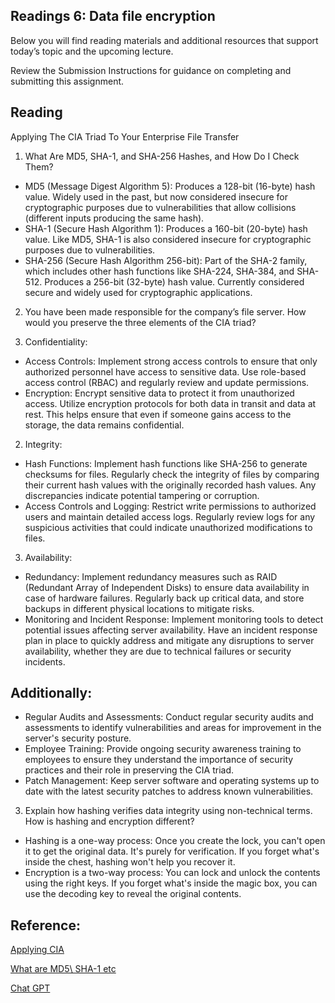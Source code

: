 ## Readings 6: Data file encryption

Below you will find reading materials and additional resources that support today’s topic and the upcoming lecture.

Review the Submission Instructions for guidance on completing and submitting this assignment.

## Reading

Applying The CIA Triad To Your Enterprise File Transfer

1. What Are MD5, SHA-1, and SHA-256 Hashes, and How Do I Check Them?

- MD5 (Message Digest Algorithm 5):
Produces a 128-bit (16-byte) hash value.
Widely used in the past, but now considered insecure for cryptographic purposes due to vulnerabilities that allow collisions (different inputs producing the same hash).
- SHA-1 (Secure Hash Algorithm 1):
Produces a 160-bit (20-byte) hash value.
Like MD5, SHA-1 is also considered insecure for cryptographic purposes due to vulnerabilities.
- SHA-256 (Secure Hash Algorithm 256-bit):
Part of the SHA-2 family, which includes other hash functions like SHA-224, SHA-384, and SHA-512.
Produces a 256-bit (32-byte) hash value.
Currently considered secure and widely used for cryptographic applications.


2. You have been made responsible for the company’s file server. How would you preserve the three elements of the CIA triad?

1. Confidentiality:
- Access Controls: Implement strong access controls to ensure that only authorized personnel have access to sensitive data. Use role-based access control (RBAC) and regularly review and update permissions.
- Encryption: Encrypt sensitive data to protect it from unauthorized access. Utilize encryption protocols for both data in transit and data at rest. This helps ensure that even if someone gains access to the storage, the data remains confidential.
2. Integrity:
- Hash Functions: Implement hash functions like SHA-256 to generate checksums for files. Regularly check the integrity of files by comparing their current hash values with the originally recorded hash values. Any discrepancies indicate potential tampering or corruption.
- Access Controls and Logging: Restrict write permissions to authorized users and maintain detailed access logs. Regularly review logs for any suspicious activities that could indicate unauthorized modifications to files.
3. Availability:
- Redundancy: Implement redundancy measures such as RAID (Redundant Array of Independent Disks) to ensure data availability in case of hardware failures. Regularly back up critical data, and store backups in different physical locations to mitigate risks.
- Monitoring and Incident Response: Implement monitoring tools to detect potential issues affecting server availability. Have an incident response plan in place to quickly address and mitigate any disruptions to server availability, whether they are due to technical failures or security incidents.
## Additionally:
- Regular Audits and Assessments: Conduct regular security audits and assessments to identify vulnerabilities and areas for improvement in the server's security posture.
- Employee Training: Provide ongoing security awareness training to employees to ensure they understand the importance of security practices and their role in preserving the CIA triad.
- Patch Management: Keep server software and operating systems up to date with the latest security patches to address known vulnerabilities.




3. Explain how hashing verifies data integrity using non-technical terms. How is hashing and encryption different?

- Hashing is a one-way process:
Once you create the lock, you can't open it to get the original data. It's purely for verification.
If you forget what's inside the chest, hashing won't help you recover it.
- Encryption is a two-way process:
You can lock and unlock the contents using the right keys.
If you forget what's inside the magic box, you can use the decoding key to reveal the original contents.



## Reference: 

[Applying CIA](https://www.jscape.com/blog/implementing-the-cia-triad-when-transferring-files-through-the-internet) 

[What are MD5\ SHA-1 etc](https://www.howtogeek.com/67241/htg-explains-what-are-md5-sha-1-hashes-and-how-do-i-check-them/) 

[Chat GPT](https://chat.openai.com/share/1fa7c34c-709e-45f9-834e-abd8583d9951) 

